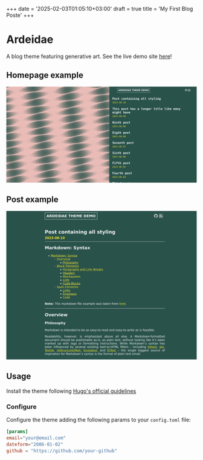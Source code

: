+++
date = '2025-02-03T01:05:10+03:00'
draft = true
title = 'My First Blog Poste'
+++
# Ardeidae

A blog theme featuring generative art. See the live demo site [here](https://luisrego.com/ardeidae-demo/)!

## Homepage example
![homepage](https://raw.githubusercontent.com/LuisSousaRego/Ardeidae/master/images/homepage-example.png)


## Post example
![post](https://raw.githubusercontent.com/LuisSousaRego/Ardeidae/master/images/post-example.png)


## Usage
Install the theme following [Hugo's official guidelines](https://gohugo.io/getting-started/quick-start/)

### Configure
Configure the theme adding the following params to your `config.toml` file:
```toml
[params]
email="your@email.com"
dateform="2006-01-02"
github = "https://github.com/your-github"
```